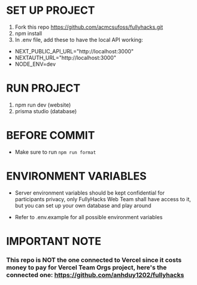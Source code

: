 # SET UP PROJECT

1. Fork this repo https://github.com/acmcsufoss/fullyhacks.git
2. npm install
3. In .env file, add these to have the local API working: 
- NEXT_PUBLIC_API_URL="http://localhost:3000"
- NEXTAUTH_URL="http://localhost:3000"
- NODE_ENV=dev

# RUN PROJECT

1. npm run dev (website)
2. prisma studio (database)

# BEFORE COMMIT
- Make sure to run ```npm run format```

# ENVIRONMENT VARIABLES

- Server environment variables should be kept confidential for participants privacy, only FullyHacks Web Team shall have access to it, but you can set up your own database and play around

- Refer to .env.example for all possible environment variables

# IMPORTANT NOTE
### This repo is NOT the one connected to Vercel since it costs money to pay for Vercel Team Orgs project, here's the connected one: https://github.com/anhduy1202/fullyhacks
